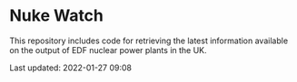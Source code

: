 # Nuke Watch

This repository includes code for retrieving the latest information available on the output of EDF nuclear power plants in the UK.

Last updated: 2022-01-27 09:08